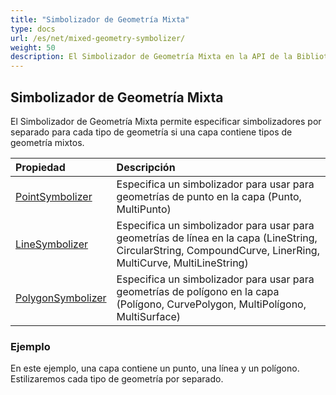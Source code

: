 ```yaml
---
title: "Simbolizador de Geometría Mixta"
type: docs
url: /es/net/mixed-geometry-symbolizer/
weight: 50
description: El Simbolizador de Geometría Mixta en la API de la Biblioteca C# GIS permite especificar simbolizadores por separado para cada tipo de geometría si una capa contiene tipos de geometría mixtos.
---
```


## **Simbolizador de Geometría Mixta**
El Simbolizador de Geometría Mixta permite especificar simbolizadores por separado para cada tipo de geometría si una capa contiene tipos de geometría mixtos.


|**Propiedad**|**Descripción**|
| :- | :- |
|[PointSymbolizer](https://reference.aspose.com/gis/net/aspose.gis.rendering.symbolizers/mixedgeometrysymbolizer/properties/pointsymbolizer)|Especifica un simbolizador para usar para geometrías de punto en la capa (Punto, MultiPunto)|
|[LineSymbolizer](https://reference.aspose.com/gis/net/aspose.gis.rendering.symbolizers/mixedgeometrysymbolizer/properties/linesymbolizer)|Especifica un simbolizador para usar para geometrías de línea en la capa (LineString, CircularString, CompoundCurve, LinerRing, MultiCurve, MultiLineString)|
|[PolygonSymbolizer](https://reference.aspose.com/gis/net/aspose.gis.rendering.symbolizers/mixedgeometrysymbolizer/properties/polygonsymbolizer)|Especifica un simbolizador para usar para geometrías de polígono en la capa (Polígono, CurvePolygon, MultiPolígono, MultiSurface)|
### **Ejemplo**
En este ejemplo, una capa contiene un punto, una línea y un polígono. Estilizaremos cada tipo de geometría por separado.
